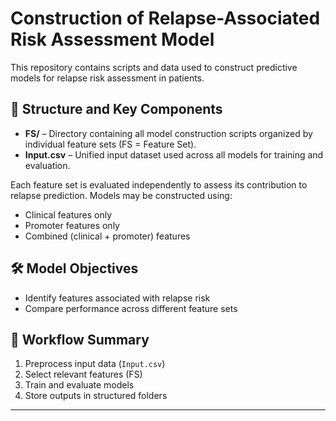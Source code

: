 # Construction of Relapse-Associated Risk Assessment Model

This repository contains scripts and data used to construct predictive models for relapse risk assessment in patients.

## 📁 Structure and Key Components

- **FS/** – Directory containing all model construction scripts organized by individual feature sets (FS = Feature Set).
- **Input.csv** – Unified input dataset used across all models for training and evaluation.

Each feature set is evaluated independently to assess its contribution to relapse prediction. Models may be constructed using:
- Clinical features only
- Promoter features only
- Combined (clinical + promoter) features

## 🛠️ Model Objectives

- Identify features associated with relapse risk
- Compare performance across different feature sets

## 🔄 Workflow Summary

1. Preprocess input data (`Input.csv`)
2. Select relevant features (FS)
3. Train and evaluate models
4. Store outputs in structured folders

---



